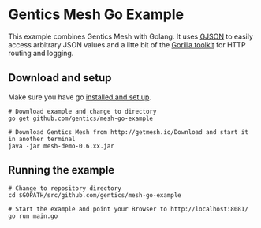 # Gentics Mesh Go Example

This example combines Gentics Mesh with Golang. It uses [GJSON](https://github.com/tidwall/gjson) to easily access arbitrary JSON values and a litte bit of the [Gorilla toolkit](http://www.gorillatoolkit.org/) for HTTP routing and logging.

## Download and setup
Make sure you have go [installed and set up](https://golang.org/doc/install).

```
# Download example and change to directory
go get github.com/gentics/mesh-go-example

# Download Gentics Mesh from http://getmesh.io/Download and start it in another terminal
java -jar mesh-demo-0.6.xx.jar
```

## Running the example
```
# Change to repository directory
cd $GOPATH/src/github.com/gentics/mesh-go-example

# Start the example and point your Browser to http://localhost:8081/
go run main.go
```